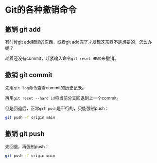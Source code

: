# Git的各种撤销命令

## 撤销 git add

有时候git add错误的东西，或者git add完了才发现这东西不是想要的，怎么办呢？

趁着还没有commit，赶紧输入命令`git reset HEAD`来撤销。

## 撤销 git commit

先用`git log`命令查看commit的历史记录。

再用`git reset --hard id`将当前分支回退到上一个commit。

但是回退后，正常`git push`是不行的，只能强制push：
```bash
git push -f origin main
```

## 撤销 git push

先回退，再强制push：

```bash
git push -f origin main
```
